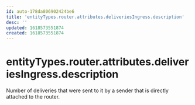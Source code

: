 ```yaml
---
id: auto-178da806902424be6
title: 'entityTypes.router.attributes.deliveriesIngress.description'
desc: ''
updated: 1618573551874
created: 1618573551874
---
```

# entityTypes.router.attributes.deliveriesIngress.description

Number of deliveries that were sent to it by a sender that is directly attached to the router.